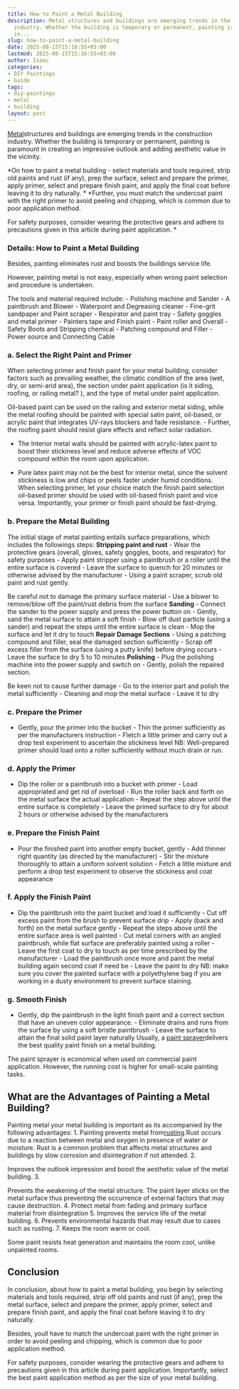```yaml
---
title: How to Paint a Metal Building
description: Metal structures and buildings are emerging trends in the construction
  industry. Whether the building is temporary or permanent, painting is paramount
  in...
slug: how-to-paint-a-metal-building
date: 2025-08-15T15:16:55+03:00
lastmod: 2025-08-15T15:16:55+03:00
author: Isaac
categories:
- DIY Paintings
- Guide
tags:
- diy-paintings
- metal
- building
layout: post
---
```

[Metal](https://pestpolicy.com/can-you-use-acrylic-paint-on-metal/)structures and buildings are emerging trends in the construction industry. Whether the building is temporary or permanent, painting is paramount in creating an impressive outlook and adding aesthetic value in the vicinity.

*On how to paint a metal building - select materials and tools required, strip old paints and rust (if any), prep the surface, select and prepare the primer, apply primer, select and prepare finish paint, and apply the final coat before leaving it to dry naturally. * *Further, you must match the undercoat paint with the right primer to avoid peeling and chipping, which is common due to poor application method.

For safety purposes, consider wearing the protective gears and adhere to precautions given in this article during paint application. *

###  Details: How to Paint a Metal Building

Besides, painting eliminates rust and boosts the buildings service life.

However, painting metal is not easy, especially when wrong paint selection and procedure is undertaken.

The tools and material required include: - Polishing machine and Sander - A paintbrush and Blower - Waterpoint and Degreasing cleaner - Fine-grit sandpaper and Paint scraper - Respirator and paint tray - Safety goggles and metal primer - Painters tape and Finish paint - Paint roller and Overall - Safety Boots and Stripping chemical - Patching compound and Filler - Power source and Connecting Cable

###  a. Select the Right Paint and Primer

When selecting primer and finish paint for your metal building, consider factors such as prevailing weather, the climatic condition of the area (wet, dry, or semi-arid area), the section under paint application (is it siding, roofing, or railing metal? ), and the type of metal under paint application.

Oil-based paint can be used on the railing and exterior metal siding, while the metal roofing should be painted with special satin paint, oil-based, or acrylic paint that integrates UV-rays blockers and fade resistance. - Further, the roofing paint should resist glare effects and reflect solar radiation.

- The Interior metal walls should be painted with acrylic-latex paint to boost their stickiness level and reduce adverse effects of VOC compound within the room upon application.

- Pure latex paint may not be the best for interior metal, since the solvent stickiness is low and chips or peels faster under humid conditions. When selecting primer, let your choice match the finish paint selection oil-based primer should be used with oil-based finish paint and vice versa. Importantly, your primer or finish paint should be fast-drying.

###  b. Prepare the Metal Building

The initial stage of metal painting entails surface preparations, which includes the followings steps: **Stripping paint and rust** - Wear the protective gears (overall, gloves, safety goggles, boots, and respirator) for safety purposes - Apply paint stripper using a paintbrush or a roller until the entire surface is covered - Leave the surface to quench for 20 minutes or otherwise advised by the manufacturer - Using a paint scraper, scrub old paint and rust gently.

Be careful not to damage the primary surface material - Use a blower to remove/blow off the paint/rust debris from the surface **Sanding** - Connect the sander to the power supply and press the power button on - Gently, sand the metal surface to attain a soft finish - Blow off dust particle (using a sander) and repeat the steps until the entire surface is clean - Mop the surface and let it dry to touch **Repair Damage Sections** - Using a patching compound and filler, seal the damaged section sufficiently - Scrap off excess filler from the surface (using a putty knife) before drying occurs - Leave the surface to dry 5 to 10 minutes **Polishing** - Plug the polishing machine into the power supply and switch on - Gently, polish the repaired section.

Be keen not to cause further damage - Go to the interior part and polish the metal sufficiently - Cleaning and mop the metal surface - Leave it to dry

###  c. Prepare the Primer

- Gently, pour the primer into the bucket - Thin the primer sufficiently as per the manufacturers instruction - Fletch a little primer and carry out a drop test experiment to ascertain the stickiness level NB: Well-prepared primer should load onto a roller sufficiently without much drain or run.

###  d. Apply the Primer

- Dip the roller or a paintbrush into a bucket with primer - Load appropriated and get rid of overload - Run the roller back and forth on the metal surface the actual application - Repeat the step above until the entire surface is completely - Leave the primed surface to dry for about 2 hours or otherwise advised by the manufacturers

###  e. Prepare the Finish Paint

- Pour the finished paint into another empty bucket, gently - Add thinner right quantity (as directed by the manufacturer) - Stir the mixture thoroughly to attain a uniform solvent solution - Fetch a little mixture and perform a drop test experiment to observe the stickiness and coat appearance

###  f. Apply the Finish Paint

- Dip the paintbrush into the paint bucket and load it sufficiently - Cut off excess paint from the brush to prevent surface drip - Apply (back and forth) on the metal surface gently - Repeat the steps above until the entire surface area is well painted - Cut metal corners with an angled paintbrush, while flat surface are preferably painted using a roller - Leave the first coat to dry to touch as per time prescribed by the manufacturer - Load the paintbrush once more and paint the metal building again second coat if need be - Leave the paint to dry NB: make sure you cover the painted surface with a polyethylene bag if you are working in a dusty environment to prevent surface staining.

###  g. Smooth Finish

- Gently, dip the paintbrush in the light finish paint and a correct section that have an uneven color appearance. - Eliminate drains and runs from the surface by using a soft bristle paintbrush - Leave the surface to attain the final solid paint layer naturally Usually, a [paint sprayer](https://pestpolicy.com/how-to-spray-paint-metal/)delivers the best quality paint finish on a metal building.

The paint sprayer is economical when used on commercial paint application. However, the running cost is higher for small-scale painting tasks.

##  What are the Advantages of Painting a Metal Building?

Painting metal your metal building is important as its accompanied by the following advantages: 1. Painting prevents metal from[rusting](https://pestpolicy.com/best-paint-for-metal-garage-door/).Rust occurs due to a reaction between metal and oxygen in presence of water or moisture. Rust is a common problem that affects metal structures and buildings by slow corrosion and disintegration if not attended. 2.

Improves the outlook impression and boost the aesthetic value of the metal building. 3.

Prevents the weakening of the metal structure. The paint layer sticks on the metal surface thus preventing the occurrence of external factors that may cause destruction. 4. Protect metal from fading and primary surface material from disintegration 5. Improves the service life of the metal building. 6. Prevents environmental hazards that may result due to cases such as rusting. 7. Keeps the room warm or cool.

Some paint resists heat generation and maintains the room cool, unlike unpainted rooms.

##  Conclusion

In conclusion, about how to paint a metal building, you begin by selecting materials and tools required, strip off old paints and rust (if any), prep the metal surface, select and prepare the primer, apply primer, select and prepare finish paint, and apply the final coat before leaving it to dry naturally.

Besides, youll have to match the undercoat paint with the right primer in order to avoid peeling and chipping, which is common due to poor application method.

For safety purposes, consider wearing the protective gears and adhere to precautions given in this article during paint application. Importantly, select the best paint application method as per the size of your metal building.
